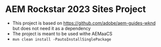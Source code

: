 # AEM Rockstar 2023 Sites Project

* This project is based on https://github.com/adobe/aem-guides-wknd but does not need it as a dependency
* The project is meant to be used withe AEMaaCS
* `mvn clean install -PautoInstallSinglePackage`
